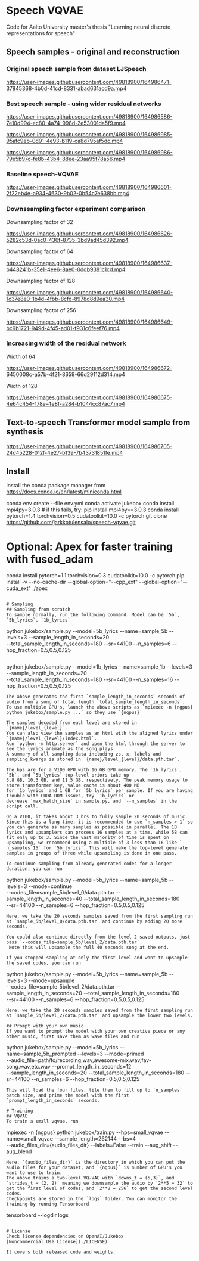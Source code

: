 # Speech VQVAE
Code for Aalto University master's thesis "Learning neural discrete representations for speech"

## Speech samples - original and reconstruction

### Original speech sample from dataset LJSpeech


https://user-images.githubusercontent.com/49818900/164986471-37845368-4b0d-41cd-8331-abad631acd9a.mp4


### Best speech sample - using wider residual networks


https://user-images.githubusercontent.com/49818900/164986586-7e10d994-ec80-4a74-998d-2e53001da5f9.mp4




https://user-images.githubusercontent.com/49818900/164986985-95afc9eb-0d91-4e93-b119-ca8d795af5dc.mp4



https://user-images.githubusercontent.com/49818900/164986986-79e5b97c-fe8b-43b4-88ee-23aa95f78a56.mp4




### Baseline speech-VQVAE



https://user-images.githubusercontent.com/49818900/164986601-2f22eb4e-a934-4630-9b02-0b54c7e638bb.mp4


### Downssampling factor experiment comparison

Downsampling factor of 32



https://user-images.githubusercontent.com/49818900/164986626-5282c53d-0ac0-436f-8735-3bd9ad45d392.mp4

Downsampling factor of 64


https://user-images.githubusercontent.com/49818900/164986637-b448241b-35e1-4ee6-8ae0-0ddb9381c1cd.mp4

Downsampling factor of 128


https://user-images.githubusercontent.com/49818900/164986640-1c37e8e0-1b4d-4fbb-8cfd-8978d8d9ea30.mp4


Downsampling factor of 256


https://user-images.githubusercontent.com/49818900/164986649-bc9b1721-949d-4f45-ad01-f931c6feef76.mp4


### Increasing width of the residual network

Width of 64


https://user-images.githubusercontent.com/49818900/164986672-6450008c-a57b-4f21-8659-66d29112d314.mp4

Width of 128


https://user-images.githubusercontent.com/49818900/164986675-4e64c454-178e-4e8f-a284-b1044cc87ac7.mp4


## Text-to-speech Transformer model sample from synthesis



https://user-images.githubusercontent.com/49818900/164986705-24d45228-012f-4e27-b139-7b43731851fe.mp4




##  Install
Install the conda package manager from https://docs.conda.io/en/latest/miniconda.html    
    
conda env create --file env.yml
conda activate jukebox
conda install mpi4py=3.0.3 # if this fails, try: pip install mpi4py==3.0.3
conda install pytorch=1.4 torchvision=0.5 cudatoolkit=10.0 -c pytorch
git clone https://github.com/jarkkotulensalo/speech-vqvae.git
 
# Optional: Apex for faster training with fused_adam
conda install pytorch=1.1 torchvision=0.3 cudatoolkit=10.0 -c pytorch
pip install -v --no-cache-dir --global-option="--cpp_ext" --global-option="--cuda_ext" ./apex
```

# Sampling
## Sampling from scratch
To sample normally, run the following command. Model can be `5b`, `5b_lyrics`, `1b_lyrics`
``` 
python jukebox/sample.py --model=5b_lyrics --name=sample_5b --levels=3 --sample_length_in_seconds=20 \
--total_sample_length_in_seconds=180 --sr=44100 --n_samples=6 --hop_fraction=0.5,0.5,0.125
```
``` 
python jukebox/sample.py --model=1b_lyrics --name=sample_1b --levels=3 --sample_length_in_seconds=20 \
--total_sample_length_in_seconds=180 --sr=44100 --n_samples=16 --hop_fraction=0.5,0.5,0.125
```
The above generates the first `sample_length_in_seconds` seconds of audio from a song of total length `total_sample_length_in_seconds`.
To use multiple GPU's, launch the above scripts as `mpiexec -n {ngpus} python jukebox/sample.py ...` so they use `{ngpus}`

The samples decoded from each level are stored in `{name}/level_{level}`. 
You can also view the samples as an html with the aligned lyrics under `{name}/level_{level}/index.html`. 
Run `python -m http.server` and open the html through the server to see the lyrics animate as the song plays.  
A summary of all sampling data including zs, x, labels and sampling_kwargs is stored in `{name}/level_{level}/data.pth.tar`.

The hps are for a V100 GPU with 16 GB GPU memory. The `1b_lyrics`, `5b`, and `5b_lyrics` top-level priors take up 
3.8 GB, 10.3 GB, and 11.5 GB, respectively. The peak memory usage to store transformer key, value cache is about 400 MB 
for `1b_lyrics` and 1 GB for `5b_lyrics` per sample. If you are having trouble with CUDA OOM issues, try `1b_lyrics` or 
decrease `max_batch_size` in sample.py, and `--n_samples` in the script call.

On a V100, it takes about 3 hrs to fully sample 20 seconds of music. Since this is a long time, it is recommended to use `n_samples > 1` so you can generate as many samples as possible in parallel. The 1B lyrics and upsamplers can process 16 samples at a time, while 5B can fit only up to 3. Since the vast majority of time is spent on upsampling, we recommend using a multiple of 3 less than 16 like `--n_samples 15` for `5b_lyrics`. This will make the top-level generate samples in groups of three while upsampling is done in one pass.

To continue sampling from already generated codes for a longer duration, you can run
```
python jukebox/sample.py --model=5b_lyrics --name=sample_5b --levels=3 --mode=continue \
--codes_file=sample_5b/level_0/data.pth.tar --sample_length_in_seconds=40 --total_sample_length_in_seconds=180 \
--sr=44100 --n_samples=6 --hop_fraction=0.5,0.5,0.125
```
Here, we take the 20 seconds samples saved from the first sampling run at `sample_5b/level_0/data.pth.tar` and continue by adding 20 more seconds. 

You could also continue directly from the level 2 saved outputs, just pass `--codes_file=sample_5b/level_2/data.pth.tar`.
 Note this will upsample the full 40 seconds song at the end.

If you stopped sampling at only the first level and want to upsample the saved codes, you can run
```
python jukebox/sample.py --model=5b_lyrics --name=sample_5b --levels=3 --mode=upsample \
--codes_file=sample_5b/level_2/data.pth.tar --sample_length_in_seconds=20 --total_sample_length_in_seconds=180 \
--sr=44100 --n_samples=6 --hop_fraction=0.5,0.5,0.125
```
Here, we take the 20 seconds samples saved from the first sampling run at `sample_5b/level_2/data.pth.tar` and upsample the lower two levels.

## Prompt with your own music
If you want to prompt the model with your own creative piece or any other music, first save them as wave files and run
```
python jukebox/sample.py --model=5b_lyrics --name=sample_5b_prompted --levels=3 --mode=primed \
--audio_file=path/to/recording.wav,awesome-mix.wav,fav-song.wav,etc.wav --prompt_length_in_seconds=12 \
--sample_length_in_seconds=20 --total_sample_length_in_seconds=180 --sr=44100 --n_samples=6 --hop_fraction=0.5,0.5,0.125
```
This will load the four files, tile them to fill up to `n_samples` batch size, and prime the model with the first `prompt_length_in_seconds` seconds.

# Training
## VQVAE
To train a small vqvae, run
```
mpiexec -n {ngpus} python jukebox/train.py --hps=small_vqvae --name=small_vqvae --sample_length=262144 --bs=4 \
--audio_files_dir={audio_files_dir} --labels=False --train --aug_shift --aug_blend
```
Here, `{audio_files_dir}` is the directory in which you can put the audio files for your dataset, and `{ngpus}` is number of GPU's you want to use to train. 
The above trains a two-level VQ-VAE with `downs_t = (5,3)`, and `strides_t = (2, 2)` meaning we downsample the audio by `2**5 = 32` to get the first level of codes, and `2**8 = 256` to get the second level codes.  
Checkpoints are stored in the `logs` folder. You can monitor the training by running Tensorboard
```
tensorboard --logdir logs
```

# License 
Check license dependencies on OpenAI/Jukebox
[Noncommercial Use License](./LICENSE) 

It covers both released code and weights. 

